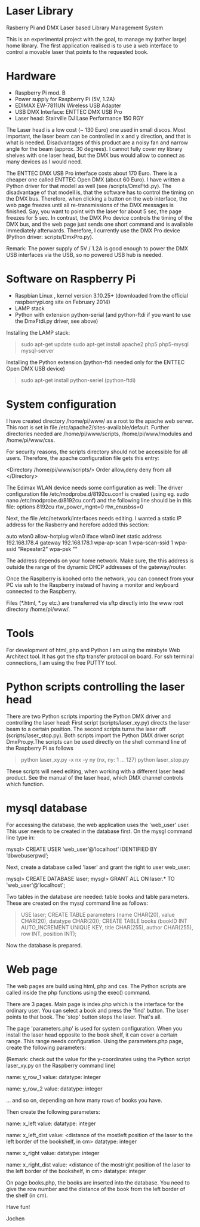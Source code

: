 Laser Library
=============

Rasberry Pi and DMX Laser based Library Management System

This is an experimental project with the goal, to manage my (rather large) home library. The first application realised is to use a web interface to control a movable laser that points to the requested book.

Hardware
========
- Raspberry Pi mod. B
- Power supply for Raspberry Pi (5V, 1.2A)
- EDIMAX EW-7811UN Wireless USB Adapter
- USB DMX Interface: ENTTEC DMX USB Pro
- Laser head: Stairville DJ Lase Performance 150 RGY

The Laser head is a low cost (~ 130 Euro) one used in small discos. Most important, the laser beam can be controlled in x and y direction, and that is what is needed. Disadvantages of this product are a noisy fan and narrow angle for the beam (approx. 30 degrees). I cannot fully cover my library shelves with one laser head, but the DMX bus would allow to connect as many devices as I would need.

The ENTTEC DMX USB Pro interface costs about 170 Euro. There is a cheaper one called ENTTEC Open DMX (about 60 Euro). I have written a Python driver for that modell as well (see /scripts/DmxFtdi.py). The disadvantage of that modell is, that the software has to control the timing on the DMX bus. Therefore, when clicking a button on the web interface, the web page freezes until all re-transmissions of the DMX messages is finished. Say, you want to point with the laser for about 5 sec, the page freezes for 5 sec. In contrast, the DMX Pro device controls the timing of the DMX bus, and the web page just sends one short command and is available immediately afterwards. Therefore, I currently use the DMX Pro device (Python driver: scripts/DmxPro.py).

Remark: The power supply of 5V / 1.2A is good enough to power the DMX USB interfaces via the USB, so no powered USB hub is needed.

Software on Raspberry Pi
========================
- Raspbian Linux , kernel version 3.10.25+ (downloaded from the official raspberrypi.org site on February 2014)
- LAMP stack
- Python with extension python-serial (and python-ftdi if you want to use the DmxFtdi.py driver, see above)

Installing the LAMP stack:
> sudo apt-get update
> sudo apt-get install apache2 php5 php5-mysql mysql-server

Installing the Python extension (python-ftdi needed only for the ENTTEC Open DMX USB device)
> sudo apt-get install python-seriel (python-ftdi)

System configuration
======================
I have created directory /home/pi/www/ as a root to the apache web server. This root is set in file /etc/apache2/sites-available/default. Further directories needed are /home/pi/www/scripts, /home/pi/www/modules and /home/pi/www/css.

For security reasons, the scripts directory should not be accessible for all users. Therefore, the apache configuration file gets this entry:

\<Directory /home/pi/www/scripts/\>
Order allow,deny
deny from all
\</Directory\>

The Edimax WLAN device needs some configuration as well: The driver configuration file /etc/modprobe.d/8192cu.conf is created (using eg. sudo nano /etc/modprobe.d/8192cu.conf) and the following line should be in this file: options 8192cu rtw_power_mgnt=0 rtw_enusbss=0

Next, the file /etc/network/interfaces needs editing. I wanted a static IP address for the Rasberry and herefore added this section:

auto wlan0
allow-hotplug wlan0
iface wlan0 inet static
address 192.168.178.4
gateway 192.168.178.1
wpa-ap-scan 1
wpa-scan-ssid 1
wpa-ssid "Repeater2"
wpa-psk "<your WPA key>"

The address depends on your home network. Make sure, the this address is outside the range of the dynamic DHCP addresses of the gateway/router.

Once the Raspberry is koohed onto the network, you can connect from your PC via ssh to the Raspberry instead of having a monitor and keyboard connected to the Raspberry.

Files (*.html, *.py etc.) are transferred via sftp directly into the www root directory /home/pi/www/.

Tools
=====
For development of html, php and Python I am using the mirabyte Web Architect tool. It has got the sftp transfer protocol on board. For ssh terminal connections, I am using the free PUTTY tool.

Python scripts controlling the laser head
=========================================
There are two Python scripts importing the Python DMX driver and controlling the laser head: First script (scripts/laser_xy.py) directs the laser beam to a certain position. The second scripts turns the laser off (scripts/laser_stop.py). Both scripts import the Python DMX driver script DmxPro.py.The scripts can be used directly on the shell command line of the Raspberry Pi as follows

> python laser_xy.py -x nx -y ny (nx, ny: 1 ... 127)
> python laser_stop.py

These scripts will need editing, when working with a different laser head product. See the manual of the laser head, which DMX channel controls which function.

mysql database
==============
For accessing the database, the web application uses the 'web_user' user. This user needs to be created in the database first. On the mysgl command line type in:

mysql> CREATE USER ‘web_user’@’localhost’ IDENTIFIED BY ‘dbwebuserpwd’;

Next, create a database called 'laser' and grant the right to user web_user:

mysql> CREATE DATABASE laser;
mysgl> GRANT ALL ON laser.* TO 'web_user'@'localhost';

Two tables in the database are needed: table books and table parameters. These are created on the mysql command line as follows:
> USE laser;
> CREATE TABLE parameters (name CHAR(20), value CHAR(20), datatype CHAR(20));
> CREATE TABLE books (bookID INT AUTO_INCREMENT UNIQUE KEY, title CHAR(255), author CHAR(255), row INT, position INT);

Now the database is prepared.

Web page
========
The web pages are build using html, php and css. The Python scripts are called inside the php functions using the exec() command.

There are 3 pages. Main page is index.php which is the interface for the ordinary user. You can select a book and press the 'find' button. The laser points to that book. The 'stop' button stops the laser. That's all.

The page 'parameters.php' is used for system configuration. When you install the laser head opposite to the book shelf, it can cover a certain range. This range needs configuration. Using the parameters.php page, create the following parameters:

(Remark: check out the value for the y-coordinates using the Python script laser_xy.py on the Raspberry command line)

name: y_row_1
value: <laser y-coordinate for topmost row of books>
datatype: integer

name: y_row_2
value: <laser y-coordinate for second row of books>
datatype: integer

... and so on, depending on how many rows of books you have.

Then create the following parameters:

name: x_left
value: <laser x-coordinate for the mostleft position of the laser>
datatype: integer

name: x_left_dist
value: <distance of the mostleft position of the laser to the left border of the bookshelf, in cm>
datatype: integer

name: x_right
value: <laser x-coordinate for the mostright position of the laser>
datatype: integer

name: x_right_dist
value: <distance of the mostright position of the laser to the left border of the bookshelf, in cm>
datatype: integer

On page books.php, the books are inserted into the database. You need to give the row number and the distance of the book from the left border of the shelf (in cm).

Have fun!

Jochen